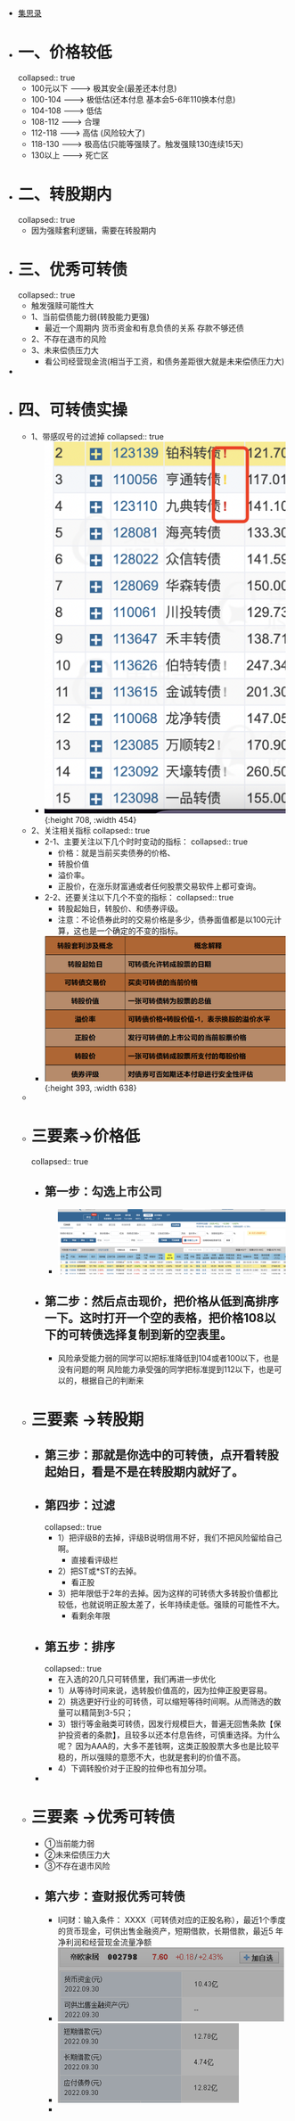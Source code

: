 - [集思录](https://www.jisilu.cn/web/data/cb/list)
- # 一、价格较低
  collapsed:: true
	- 100元以下   ---> 极其安全(最差还本付息)
	- 100-104      ---> 极低估(还本付息 基本会5-6年110换本付息)
	- 104-108      ---> 低估
	- 108-112       ---> 合理
	- 112-118       ---> 高估 (风险较大了)
	- 118-130      ---> 极高估(只能等强赎了。触发强赎130连续15天)
	- 130以上      --->  死亡区
- # 二、转股期内
  collapsed:: true
	- 因为强赎套利逻辑，需要在转股期内
- # 三、优秀可转债
  collapsed:: true
	- 触发强赎可能性大
	- 1、当前偿债能力弱(转股能力更强)
		- 最近一个周期内   货币资金和有息负债的关系    存款不够还债
	- 2、不存在退市的风险
	- 3、未来偿债压力大
		- 看公司经营现金流(相当于工资，和债务差距很大就是未来偿债压力大)
-
- # 四、可转债实操
	- 1、带感叹号的过滤掉
	  collapsed:: true
		- ![image.png](../assets/image_1668434976208_0.png){:height 708, :width 454}
	- 2、关注相关指标
	  collapsed:: true
		- 2-1、主要关注以下几个时时变动的指标：
		  collapsed:: true
			- 价格：就是当前买卖债券的价格、
			- 转股价值
			- 溢价率。
			- 正股价，在涨乐财富通或者任何股票交易软件上都可查询。
		- 2-2、还要关注以下几个不变的指标：
		  collapsed:: true
			- 转股起始日，转股价、和债券评级。
			- 注意：不论债券此时的交易价格是多少，债券面值都是以100元计算，这也是一个确定的不变的指标。
		- ![image.png](../assets/image_1668435216658_0.png){:height 393, :width 638}
	-
	- # 三要素->价格低
	  collapsed:: true
		- ## 第一步：勾选上市公司
			- ![image.png](../assets/image_1668435481560_0.png)
		- ## 第二步：然后点击现价，把价格从低到高排序一下。这时打开一个空的表格，把价格108以下的可转债选择复制到新的空表里。
			- 风险承受能力弱的同学可以把标准降低到104或者100以下，也是没有问题的啊
			  风险能力承受强的同学把标准提到112以下，也是可以的，根据自己的判断来
	- # 三要素 ->转股期
		- ## 第三步：那就是你选中的可转债，点开看转股起始日，看是不是在转股期内就好了。
		- ## 第四步：过滤
		  collapsed:: true
			- 1）把评级B的去掉，评级B说明信用不好，我们不把风险留给自己啊。
				- 直接看评级栏
			- 2）把ST或*ST的去掉。
				- 看正股
			- 3）把年限低于2年的去掉。因为这样的可转债大多转股价值都比较低，也就说明正股太差了，长年持续走低。强赎的可能性不大。
				- 看剩余年限
		- ## 第五步：排序
		  collapsed:: true
			- 在入选的20几只可转债里，我们再进一步优化
			- 1）从等待时间来说，选转股价值高的，因为拉伸正股更容易。
			- 2）挑选更好行业的可转债，可以缩短等待时间啊。从而筛选的数量可以精简到3-5只；
			- 3）银行等金融类可转债，因发行规模巨大，普遍无回售条款【保护投资者的条款】，且较多以还本付息告终，可慎重选择。为什么呢？
			  因为AAA的，大多不差钱啊，这类正股股票大多也是比较平稳的，所以强赎的意愿不大，也就是套利的价值不高。
			- 4）下调转股价对于正股的拉伸也有加分项。
		-
	- # 三要素 ->优秀可转债
		- ①当前能力弱
		- ②未来偿债压力大
		- ③不存在退市风险
		- ## 第六步：查财报优秀可转债
			- I问财：输入条件：
			  XXXX（可转债对应的正股名称），最近1个季度的货币现金，可供出售金融资产，短期借款，长期借款，最近5 年净利润和经营现金流量净额
			- ![image.png](../assets/image_1668436493211_0.png)
			- ![image.png](../assets/image_1668436500889_0.png)
			-